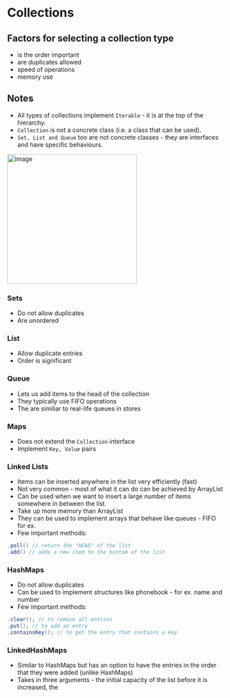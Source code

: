
# Collections

## Factors for selecting a collection type
- is the order important
- are duplicates allowed
- speed of operations
- memory use

## Notes
- All types of collections implement `Iterable` - it is at the top of the hierarchy.
- `Collection` is not a concrete class (i.e. a class that can be used).  
- `Set, List and Queue` too are not concrete classes - they are interfaces and have specific behaviours.


<img width="300" alt="image" src="https://user-images.githubusercontent.com/12084821/218350225-72aeefde-1b1d-4762-8698-83eb46382962.png">

### Sets
- Do not allow duplicates
- Are unordered

### List
- Allow duplicate entries
- Order is significant

### Queue
- Lets us add items to the head of the collection
- They typically use FIFO operations
- The are similiar to real-life queues in stores

### Maps
- Does not extend the `Collection` interface
- Implement `Key, Value` pairs

### Linked Lists
- Items can be inserted anywhere in the list very efficiently (fast)
- Not very common - most of what it can do can be achieved by ArrayList
- Can be used when we want to insert a large number of items somewhere in between the list.
- Take up more memory than ArrayList
- They can be used to implement arrays that behave like queues - FIFO for ex.
- Few important methods:
```java
.poll() // return the "HEAD" of the list
.add() // adds a new item to the bottom of the list
```

### HashMaps
- Do not allow duplicates
- Can be used to implement structures like phonebook - for ex. name and number
- Few important methods:
```java
.clear(); // to remove all entries
.put(); // to add an entry
.containsKey(); // to get the entry that contains a key
```

### LinkedHashMaps
- Similar to HashMaps but has an option to have the entries in the order that they were added (unlike HashMaps)
- Takes in three arguments - the initial capacity of the list before it is increased, the  


